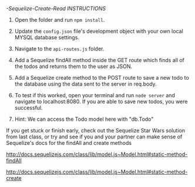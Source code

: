 *-Sequelize-Create-Read INSTRUCTIONS*

 1) Open the folder and run `npm install`.

 2) Update the `config.json` file's development object with your own local MYSQL database settings.

 3) Navigate to the `api-routes.js` folder.

 4) Add a Sequelize findAll method inside the GET route which finds all of the todos and returns them to the user as JSON.

 5) Add a Sequelize create method to the POST route to save a new todo to the database using the data sent to the server in req.body.

 6) To test if this worked, open your terminal and run `node server` and navigate to localhost:8080. If you are able to save new todos, you were successful.

 7) Hint: We can access the Todo model here with "db.Todo"

 If you get stuck or finish early, check out the Sequelize Star Wars solution from last class, or try and see if you and your partner can make sense of Sequelize's docs for the findAll and create methods

 http://docs.sequelizejs.com/class/lib/model.js~Model.html#static-method-findAll

 http://docs.sequelizejs.com/class/lib/model.js~Model.html#static-method-create